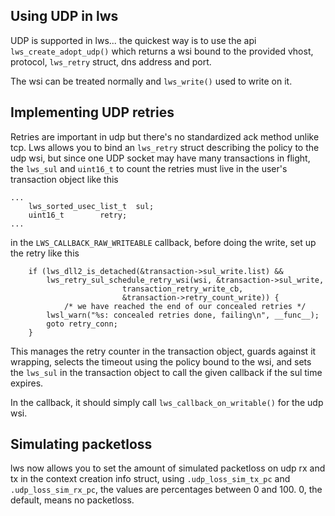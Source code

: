 ## Using UDP in lws

UDP is supported in lws... the quickest way is to use the api
`lws_create_adopt_udp()` which returns a wsi bound to the provided
vhost, protocol, `lws_retry` struct, dns address and port.

The wsi can be treated normally and `lws_write()` used to write on
it.

## Implementing UDP retries

Retries are important in udp but there's no standardized ack method
unlike tcp.  Lws allows you to bind an `lws_retry` struct describing
the policy to the udp wsi, but since one UDP socket may have many
transactions in flight, the `lws_sul` and `uint16_t` to count the
retries must live in the user's transaction object like this

```
...
	lws_sorted_usec_list_t	sul;
	uint16_t		retry;
...
```

in the `LWS_CALLBACK_RAW_WRITEABLE` callback, before doing the write,
set up the retry like this

```
	if (lws_dll2_is_detached(&transaction->sul_write.list) &&
	    lws_retry_sul_schedule_retry_wsi(wsi, &transaction->sul_write,
					     transaction_retry_write_cb,
					     &transaction->retry_count_write)) {
			/* we have reached the end of our concealed retries */
		lwsl_warn("%s: concealed retries done, failing\n", __func__);
		goto retry_conn;
	}
```

This manages the retry counter in the transaction object, guards against it wrapping,
selects the timeout using the policy bound to the wsi, and sets the `lws_sul` in the
transaction object to call the given callback if the sul time expires.

In the callback, it should simply call `lws_callback_on_writable()` for the udp wsi.

## Simulating packetloss

lws now allows you to set the amount of simulated packetloss on udp rx and tx in
the context creation info struct, using `.udp_loss_sim_tx_pc` and `.udp_loss_sim_rx_pc`,
the values are percentages between 0 and 100.  0, the default, means no packetloss.

